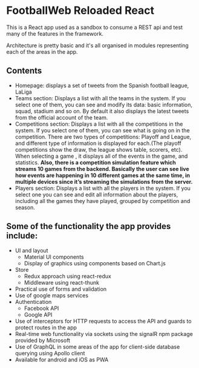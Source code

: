 # FootballWeb Reloaded React

This is a React app used as a sandbox to consume a REST api and test many of the features in the framework.

Architecture is pretty basic and it's all organised in modules representing each of the areas in the app.

## Contents
- Homepage: displays a set of tweets from the Spanish football league, LaLiga
- Teams section: Displays a list with all the teams in the system. If you select one of them, you can see and modify its data: basic information, squad, stadium and so on. By default it also displays the latest tweets from the official account of the team.
- Competitions section: Displays a list with all the competitions in the system. If you select one of them, you can see what is going on in the competition. There are two types of competitions: Playoff and League, and different type of information is displayed for each.(The playoff competitions show the draw, the league shows table, scorers, etc). When selecting a game , it displays all of the events in the game, and statistics.
**Also, there is a competition simulation feature which streams 10 games from the backend. Basically the user can see live how events are happening in 10 different games at the same time, in multiple devices since it’s streaming the simulations from the server.**
- Players section: Displays a list with all the players in the system. If you select one you can see and edit all information about the players, including all the games they have played, grouped by competition and season.


## Some of the functionality the app provides include:
* UI and layout
  * Material UI components
  * Display of graphics using components based on Chart.js
* Store
  * Redux approach using react-redux
  * Middleware using react-thunk
* Practical use of forms and validation
* Use of google maps services
* Authentication
  * Facebook API
  * Google API
* Use of interceptors for HTTP requests to access the API and guards to protect routes in the app
* Real-time web functionality via sockets using the signalR npm package provided by Microsoft
* Use of GraphQL in some areas of the app for client-side database querying using Apollo client
* Available for android and iOS as PWA
